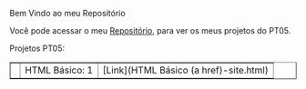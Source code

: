 Bem Vindo ao meu Repositório

Você pode acessar o meu [Repositório](https://github.com/LarissaMdSilva/Larissa-Silva), para ver os meus projetos do PT05.

Projetos PT05:

<html>
<body>
<table border="1">
  <tr>
   <td align="right" valign="top">
    <td>HTML Básico: 1</td>
    <td> [Link](HTML Básico (a href)-site.html)
   </td>
  </tr>
</table>
</body>
</html>

